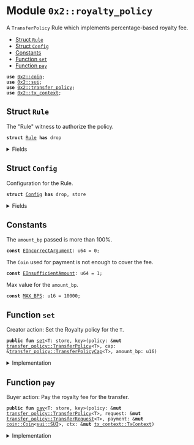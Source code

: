 
<a name="0x2_royalty_policy"></a>

# Module `0x2::royalty_policy`

A <code>TransferPolicy</code> Rule which implements percentage-based royalty fee.


-  [Struct `Rule`](#0x2_royalty_policy_Rule)
-  [Struct `Config`](#0x2_royalty_policy_Config)
-  [Constants](#@Constants_0)
-  [Function `set`](#0x2_royalty_policy_set)
-  [Function `pay`](#0x2_royalty_policy_pay)


<pre><code><b>use</b> <a href="coin.md#0x2_coin">0x2::coin</a>;
<b>use</b> <a href="sui.md#0x2_sui">0x2::sui</a>;
<b>use</b> <a href="transfer_policy.md#0x2_transfer_policy">0x2::transfer_policy</a>;
<b>use</b> <a href="tx_context.md#0x2_tx_context">0x2::tx_context</a>;
</code></pre>



<a name="0x2_royalty_policy_Rule"></a>

## Struct `Rule`

The "Rule" witness to authorize the policy.


<pre><code><b>struct</b> <a href="royalty_policy.md#0x2_royalty_policy_Rule">Rule</a> <b>has</b> drop
</code></pre>



<details>
<summary>Fields</summary>


<dl>
<dt>
<code>dummy_field: bool</code>
</dt>
<dd>

</dd>
</dl>


</details>

<a name="0x2_royalty_policy_Config"></a>

## Struct `Config`

Configuration for the Rule.


<pre><code><b>struct</b> <a href="royalty_policy.md#0x2_royalty_policy_Config">Config</a> <b>has</b> drop, store
</code></pre>



<details>
<summary>Fields</summary>


<dl>
<dt>
<code>amount_bp: u16</code>
</dt>
<dd>

</dd>
</dl>


</details>

<a name="@Constants_0"></a>

## Constants


<a name="0x2_royalty_policy_EIncorrectArgument"></a>

The <code>amount_bp</code> passed is more than 100%.


<pre><code><b>const</b> <a href="royalty_policy.md#0x2_royalty_policy_EIncorrectArgument">EIncorrectArgument</a>: u64 = 0;
</code></pre>



<a name="0x2_royalty_policy_EInsufficientAmount"></a>

The <code>Coin</code> used for payment is not enough to cover the fee.


<pre><code><b>const</b> <a href="royalty_policy.md#0x2_royalty_policy_EInsufficientAmount">EInsufficientAmount</a>: u64 = 1;
</code></pre>



<a name="0x2_royalty_policy_MAX_BPS"></a>

Max value for the <code>amount_bp</code>.


<pre><code><b>const</b> <a href="royalty_policy.md#0x2_royalty_policy_MAX_BPS">MAX_BPS</a>: u16 = 10000;
</code></pre>



<a name="0x2_royalty_policy_set"></a>

## Function `set`

Creator action: Set the Royalty policy for the <code>T</code>.


<pre><code><b>public</b> <b>fun</b> <a href="royalty_policy.md#0x2_royalty_policy_set">set</a>&lt;T: store, key&gt;(policy: &<b>mut</b> <a href="transfer_policy.md#0x2_transfer_policy_TransferPolicy">transfer_policy::TransferPolicy</a>&lt;T&gt;, cap: &<a href="transfer_policy.md#0x2_transfer_policy_TransferPolicyCap">transfer_policy::TransferPolicyCap</a>&lt;T&gt;, amount_bp: u16)
</code></pre>



<details>
<summary>Implementation</summary>


<pre><code><b>public</b> <b>fun</b> <a href="royalty_policy.md#0x2_royalty_policy_set">set</a>&lt;T: key + store&gt;(
    policy: &<b>mut</b> TransferPolicy&lt;T&gt;,
    cap: &TransferPolicyCap&lt;T&gt;,
    amount_bp: u16
) {
    <b>assert</b>!(amount_bp &lt; <a href="royalty_policy.md#0x2_royalty_policy_MAX_BPS">MAX_BPS</a>, <a href="royalty_policy.md#0x2_royalty_policy_EIncorrectArgument">EIncorrectArgument</a>);
    policy::add_rule(<a href="royalty_policy.md#0x2_royalty_policy_Rule">Rule</a> {}, policy, cap, <a href="royalty_policy.md#0x2_royalty_policy_Config">Config</a> { amount_bp })
}
</code></pre>



</details>

<a name="0x2_royalty_policy_pay"></a>

## Function `pay`

Buyer action: Pay the royalty fee for the transfer.


<pre><code><b>public</b> <b>fun</b> <a href="pay.md#0x2_pay">pay</a>&lt;T: store, key&gt;(policy: &<b>mut</b> <a href="transfer_policy.md#0x2_transfer_policy_TransferPolicy">transfer_policy::TransferPolicy</a>&lt;T&gt;, request: &<b>mut</b> <a href="transfer_policy.md#0x2_transfer_policy_TransferRequest">transfer_policy::TransferRequest</a>&lt;T&gt;, payment: &<b>mut</b> <a href="coin.md#0x2_coin_Coin">coin::Coin</a>&lt;<a href="sui.md#0x2_sui_SUI">sui::SUI</a>&gt;, ctx: &<b>mut</b> <a href="tx_context.md#0x2_tx_context_TxContext">tx_context::TxContext</a>)
</code></pre>



<details>
<summary>Implementation</summary>


<pre><code><b>public</b> <b>fun</b> <a href="pay.md#0x2_pay">pay</a>&lt;T: key + store&gt;(
    policy: &<b>mut</b> TransferPolicy&lt;T&gt;,
    request: &<b>mut</b> TransferRequest&lt;T&gt;,
    payment: &<b>mut</b> Coin&lt;SUI&gt;,
    ctx: &<b>mut</b> TxContext
) {
    <b>let</b> config: &<a href="royalty_policy.md#0x2_royalty_policy_Config">Config</a> = policy::get_rule(<a href="royalty_policy.md#0x2_royalty_policy_Rule">Rule</a> {}, policy);
    <b>let</b> paid = policy::paid(request);
    <b>let</b> amount = (((paid <b>as</b> u128) * (config.amount_bp <b>as</b> u128) / 10_000) <b>as</b> u64);

    <b>assert</b>!(<a href="coin.md#0x2_coin_value">coin::value</a>(payment) &gt;= amount, <a href="royalty_policy.md#0x2_royalty_policy_EInsufficientAmount">EInsufficientAmount</a>);

    <b>let</b> fee = <a href="coin.md#0x2_coin_split">coin::split</a>(payment, amount, ctx);
    policy::add_to_balance(<a href="royalty_policy.md#0x2_royalty_policy_Rule">Rule</a> {}, policy, fee);
    policy::add_receipt(<a href="royalty_policy.md#0x2_royalty_policy_Rule">Rule</a> {}, request)
}
</code></pre>



</details>
